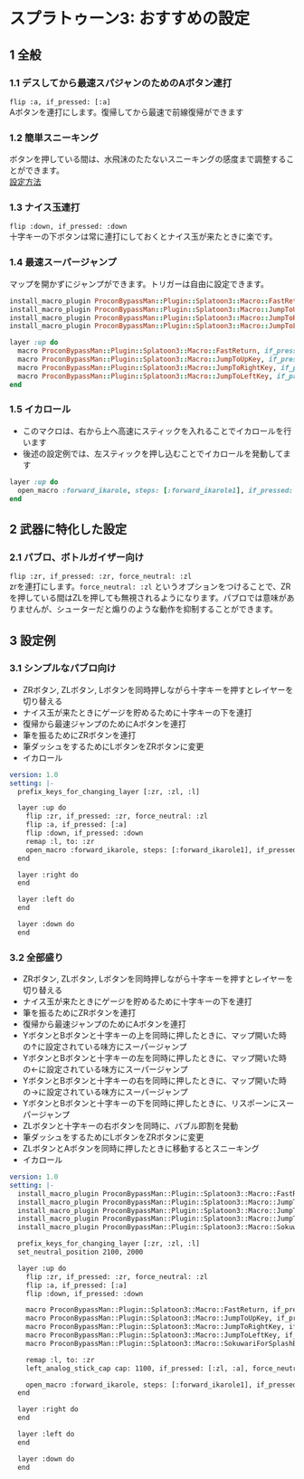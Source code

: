 # スプラトゥーン3: おすすめの設定
## 1 全般
### 1.1 デスしてから最速スパジャンのためのAボタン連打

`flip :a, if_pressed: [:a]`  
Aボタンを連打にします。復帰してから最速で前線復帰ができます

### 1.2 簡単スニーキング

ボタンを押している間は、水飛沫のたたないスニーキングの感度まで調整することができます。  
[設定方法](/docs/setting/left-analogstick-cap.md)

### 1.3 ナイス玉連打

`flip :down, if_pressed: :down`  
十字キーの下ボタンは常に連打にしておくとナイス玉が来たときに楽です。

### 1.4 最速スーパージャンプ
マップを開かずにジャンプができます。トリガーは自由に設定できます。

```ruby
install_macro_plugin ProconBypassMan::Plugin::Splatoon3::Macro::FastReturn
install_macro_plugin ProconBypassMan::Plugin::Splatoon3::Macro::JumpToUpKey
install_macro_plugin ProconBypassMan::Plugin::Splatoon3::Macro::JumpToRightKey
install_macro_plugin ProconBypassMan::Plugin::Splatoon3::Macro::JumpToLeftKey

layer :up do
  macro ProconBypassMan::Plugin::Splatoon3::Macro::FastReturn, if_pressed: [:y, :b, :down]
  macro ProconBypassMan::Plugin::Splatoon3::Macro::JumpToUpKey, if_pressed: [:y, :b, :up]
  macro ProconBypassMan::Plugin::Splatoon3::Macro::JumpToRightKey, if_pressed: [:y, :b, :right]
  macro ProconBypassMan::Plugin::Splatoon3::Macro::JumpToLeftKey, if_pressed: [:y, :b, :left]
end
```

### 1.5 イカロール
* このマクロは、右から上へ高速にスティックを入れることでイカロールを行います
* 後述の設定例では、左スティックを押し込むことでイカロールを発動してます

```ruby
layer :up do
  open_macro :forward_ikarole, steps: [:forward_ikarole1], if_pressed: [:thumbl], force_neutral: []
end
```

## 2 武器に特化した設定
### 2.1 パブロ、ボトルガイザー向け

`flip :zr, if_pressed: :zr, force_neutral: :zl`  
zrを連打にします。`force_neutral: :zl` というオプションをつけることで、ZRを押している間はZLを押しても無視されるようになります。パブロでは意味がありませんが、シューターだと煽りのような動作を抑制することができます。

## 3 設定例
### 3.1 シンプルなパブロ向け

* ZRボタン, ZLボタン, Lボタンを同時押しながら十字キーを押すとレイヤーを切り替える
* ナイス玉が来たときにゲージを貯めるために十字キーの下を連打
* 復帰から最速ジャンプのためにAボタンを連打
* 筆を振るためにZRボタンを連打
* 筆ダッシュをするためにLボタンをZRボタンに変更
* イカロール

```yaml
version: 1.0
setting: |-
  prefix_keys_for_changing_layer [:zr, :zl, :l]

  layer :up do
    flip :zr, if_pressed: :zr, force_neutral: :zl
    flip :a, if_pressed: [:a]
    flip :down, if_pressed: :down
    remap :l, to: :zr
    open_macro :forward_ikarole, steps: [:forward_ikarole1], if_pressed: [:thumbl], force_neutral: []
  end

  layer :right do
  end

  layer :left do
  end

  layer :down do
  end
```

### 3.2 全部盛り

* ZRボタン, ZLボタン, Lボタンを同時押しながら十字キーを押すとレイヤーを切り替える
* ナイス玉が来たときにゲージを貯めるために十字キーの下を連打
* 筆を振るためにZRボタンを連打
* 復帰から最速ジャンプのためにAボタンを連打
* YボタンとBボタンと十字キーの上を同時に押したときに、マップ開いた時の↑に設定されている味方にスーパージャンプ
* YボタンとBボタンと十字キーの左を同時に押したときに、マップ開いた時の←に設定されている味方にスーパージャンプ
* YボタンとBボタンと十字キーの右を同時に押したときに、マップ開いた時の→に設定されている味方にスーパージャンプ
* YボタンとBボタンと十字キーの下を同時に押したときに、リスポーンにスーパージャンプ
* ZLボタンと十字キーの右ボタンを同時に、バブル即割を発動
* 筆ダッシュをするためにLボタンをZRボタンに変更
* ZLボタンとAボタンを同時に押したときに移動するとスニーキング
* イカロール

```yaml
version: 1.0
setting: |-
  install_macro_plugin ProconBypassMan::Plugin::Splatoon3::Macro::FastReturn
  install_macro_plugin ProconBypassMan::Plugin::Splatoon3::Macro::JumpToUpKey
  install_macro_plugin ProconBypassMan::Plugin::Splatoon3::Macro::JumpToRightKey
  install_macro_plugin ProconBypassMan::Plugin::Splatoon3::Macro::JumpToLeftKey
  install_macro_plugin ProconBypassMan::Plugin::Splatoon3::Macro::SokuwariForSplashBomb

  prefix_keys_for_changing_layer [:zr, :zl, :l]
  set_neutral_position 2100, 2000

  layer :up do
    flip :zr, if_pressed: :zr, force_neutral: :zl
    flip :a, if_pressed: [:a]
    flip :down, if_pressed: :down

    macro ProconBypassMan::Plugin::Splatoon3::Macro::FastReturn, if_pressed: [:y, :b, :down]
    macro ProconBypassMan::Plugin::Splatoon3::Macro::JumpToUpKey, if_pressed: [:y, :b, :up]
    macro ProconBypassMan::Plugin::Splatoon3::Macro::JumpToRightKey, if_pressed: [:y, :b, :right]
    macro ProconBypassMan::Plugin::Splatoon3::Macro::JumpToLeftKey, if_pressed: [:y, :b, :left]
    macro ProconBypassMan::Plugin::Splatoon3::Macro::SokuwariForSplashBomb, if_pressed: [:zl, :right]

    remap :l, to: :zr
    left_analog_stick_cap cap: 1100, if_pressed: [:zl, :a], force_neutral: :a

    open_macro :forward_ikarole, steps: [:forward_ikarole1], if_pressed: [:thumbl], force_neutral: []
  end

  layer :right do
  end

  layer :left do
  end

  layer :down do
  end
```
